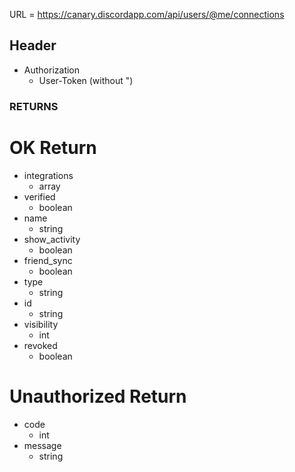URL = https://canary.discordapp.com/api/users/@me/connections

## Header
* Authorization
    * User-Token (without ")
### RETURNS

# OK Return
* integrations
    * array
* verified
    * boolean
* name
    * string
* show_activity
    * boolean
* friend_sync
    * boolean
* type
    * string
* id
    * string
* visibility
    * int
* revoked
    * boolean

# Unauthorized Return
* code
    * int
* message
    * string